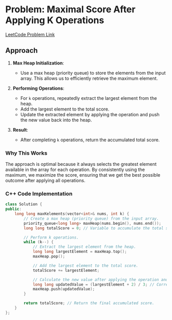 # Problem: Maximal Score After Applying K Operations

[LeetCode Problem Link](https://leetcode.com/problems/maximal-score-after-applying-k-operations)

## Approach

1. **Max Heap Initialization**:

   - Use a max heap (priority queue) to store the elements from the input array. This allows us to efficiently retrieve the maximum element.

2. **Performing Operations**:

   - For `k` operations, repeatedly extract the largest element from the heap.
   - Add the largest element to the total score.
   - Update the extracted element by applying the operation and push the new value back into the heap.

3. **Result**:
   - After completing `k` operations, return the accumulated total score.

### Why This Works

The approach is optimal because it always selects the greatest element available in the array for each operation. By consistently using the maximum, we maximize the score, ensuring that we get the best possible outcome after applying all operations.

### C++ Code Implementation

```cpp
class Solution {
public:
    long long maxKelements(vector<int>& nums, int k) {
        // Create a max heap (priority queue) from the input array.
        priority_queue<long long> maxHeap(nums.begin(), nums.end());
        long long totalScore = 0; // Variable to accumulate the total score.

        // Perform k operations.
        while (k--) {
            // Extract the largest element from the heap.
            long long largestElement = maxHeap.top();
            maxHeap.pop();

            // Add the largest element to the total score.
            totalScore += largestElement;

            // Calculate the new value after applying the operation and push it back into the heap.
            long long updatedValue = (largestElement + 2) / 3; // Correctly applying the operation.
            maxHeap.push(updatedValue);
        }

        return totalScore; // Return the final accumulated score.
    }
};
```

